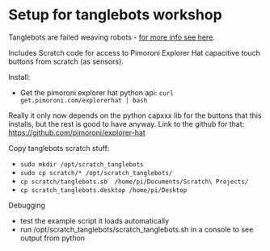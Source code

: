 # Setup for tanglebots workshop

Tanglebots are failed weaving robots -
[for more info see here](http://fo.am/tanglebots).

Includes Scratch code for access to Pimoroni Explorer Hat capacitive
touch buttons from scratch (as sensors).

Install: 

- Get the pimoroni explorer hat python api: `curl get.pimoroni.com/explorerhat | bash`

Really it only now depends on the python capxxx lib for the buttons that this installs, but the rest is good to have anyway.
Link to the github for that: https://github.com/pimoroni/explorer-hat

Copy tanglebots scratch stuff:
- `sudo mkdir /opt/scratch_tanglebots`
- `sudo cp scratch/* /opt/scratch_tanglebots/`
- `cp scratch/tanglebots.sb  /home/pi/Documents/Scratch\ Projects/`
- `cp scratch_tanglebots.desktop /home/pi/Desktop`

Debugging 
- test the example script it loads automatically
- run /opt/scratch_tanglebots/scratch_tanglebots.sh in a console to see output from python
